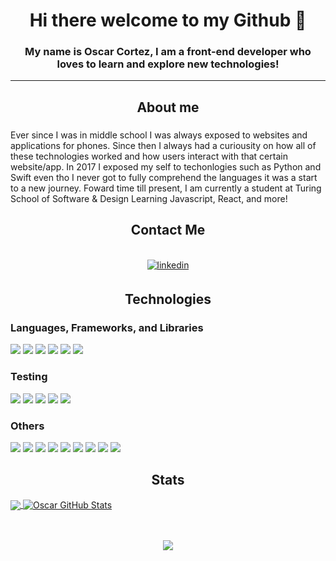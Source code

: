 # <div align="center"> Hi there welcome to my Github 👋</div>

### <div align="center"> My name is Oscar Cortez, I am a front-end developer who loves to learn and explore new technologies!</div>  
---
## <div align="center">About me</div>
### <p align="center">
Ever since I was in middle school I was always exposed to websites and applications for phones. Since then I always had a curiousity on how all of these technologies worked and how users interact with that certain website/app. In 2017 I exposed my self to techonlogies such as Python and Swift even tho I never got to fully comprehend the languages it was a start to a new journey. Foward time till present, I am currently a student at Turing School of Software & Design Learning Javascript, React, and more!
</p>

## <div align="center">Contact Me</div>
<br>
<div align="center">
<a href="https://linkedin.com/in/oscar-cortez-barrientos" target="_blank">
 <img src=https://img.shields.io/badge/linkedin-%231E77B5.svg?&style=for-the-badge&logo=linkedin&logoColor=white alt=linkedin style="margin-bottom: 5px;" />
</a>
</div>

## <div align="center">Technologies</div>
### Languages, Frameworks, and Libraries
<img src="https://img.shields.io/badge/JavaScript-323330?style=for-the-badge&logo=javascript&logoColor=F7DF1E"/> <img src="https://img.shields.io/badge/CSS3-1572B6?style=for-the-badge&logo=css3&logoColor=white"/> <img src="https://img.shields.io/badge/HTML5-E34F26?style=for-the-badge&logo=html5&logoColor=white"/> <img src="https://img.shields.io/badge/React-20232A?style=for-the-badge&logo=react&logoColor=61DAFB"/> <img src="https://img.shields.io/badge/Sass-CC6699?style=for-the-badge&logo=sass&logoColor=white"/> <img src="https://img.shields.io/badge/Node.js-339933?style=for-the-badge&logo=nodedotjs&logoColor=white"/>

### Testing
<img src="	https://img.shields.io/badge/Mocha-8D6748?style=for-the-badge&logo=Mocha&logoColor=white"/> <img src="https://img.shields.io/badge/chai-A30701?style=for-the-badge&logo=chai&logoColor=white"/> <img src="https://img.shields.io/badge/Cypress-17202C?style=for-the-badge&logo=cypress&logoColor=white"/> <img src="	https://img.shields.io/badge/Postman-FF6C37?style=for-the-badge&logo=Postman&logoColor=white"/> <img src="BadgeURLHere"/>

### Others 
<img src="https://img.shields.io/badge/GitHub-100000?style=for-the-badge&logo=github&logoColor=white"/> <img src="https://img.shields.io/badge/GIT-E44C30?style=for-the-badge&logo=git&logoColor=white"/> <img src="https://img.shields.io/badge/npm-CB3837?style=for-the-badge&logo=npm&logoColor=white"/> <img src="	https://img.shields.io/badge/Webpack-8DD6F9?style=for-the-badge&logo=Webpack&logoColor=white"/> <img src="https://img.shields.io/badge/Heroku-430098?style=for-the-badge&logo=heroku&logoColor=white"/> <img src="BadgeURLHere"/> <img src="https://img.shields.io/badge/Visual_Studio_Code-0078D4?style=for-the-badge&logo=visual%20studio%20code&logoColor=white"/> <img src="https://img.shields.io/badge/Adobe%20Illustrator-FF9A00?style=for-the-badge&logo=adobe%20illustrator&logoColor=white"/> <img src="https://img.shields.io/badge/Adobe%20Photoshop-31A8FF?style=for-the-badge&logo=Adobe%20Photoshop&logoColor=black"/>

## <div align="center">Stats</div>
<a href="https://github.com/oacortez/oacortez">
  <img align="center" src="https://github-readme-stats.vercel.app/api/top-langs/?username=oacortez&hide=java,html,tex&title_color=ffffff&text_color=c9cacc&icon_color=2bbc8a&bg_color=1d1f21&langs_count=3" />
</a>
<a href="https://github.com/oacortez/oacortez">
  <img align="center" src="https://github-readme-stats.vercel.app/api?username=oacortez&show_icons=true&line_height=27&count_private=true&title_color=ffffff&text_color=c9cacc&icon_color=2bbc8a&bg_color=1d1f21" alt="Oscar GitHub Stats" />
</a>  
<br>
<br>
<br>
<p align="center"> 
  <img src="https://komarev.com/ghpvc/?username=oacortez&color=1f5936" />
</p>


<!--
**oacortez/oacortez** is a ✨ _special_ ✨ repository because its `README.md` (this file) appears on your GitHub profile.

Here are some ideas to get you started:

- 🔭 I’m currently working on ...
- 🌱 I’m currently learning ...
- 👯 I’m looking to collaborate on ...
- 🤔 I’m looking for help with ...
- 💬 Ask me about ...
- 📫 How to reach me: ...
- 😄 Pronouns: ...
- ⚡ Fun fact: ...
-->
